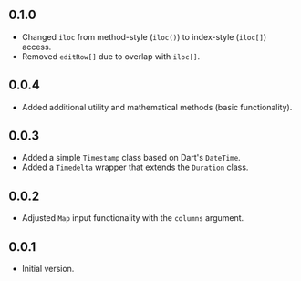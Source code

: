## 0.1.0
- Changed `iloc` from method-style (`iloc()`) to index-style (`iloc[]`) access.
- Removed `editRow[]` due to overlap with `iloc[]`.
## 0.0.4
- Added additional utility and mathematical methods (basic functionality).
## 0.0.3
- Added a simple `Timestamp` class based on Dart's `DateTime`.
- Added a `Timedelta` wrapper that extends the `Duration` class.

## 0.0.2
- Adjusted `Map` input functionality with the `columns` argument.

## 0.0.1
- Initial version.